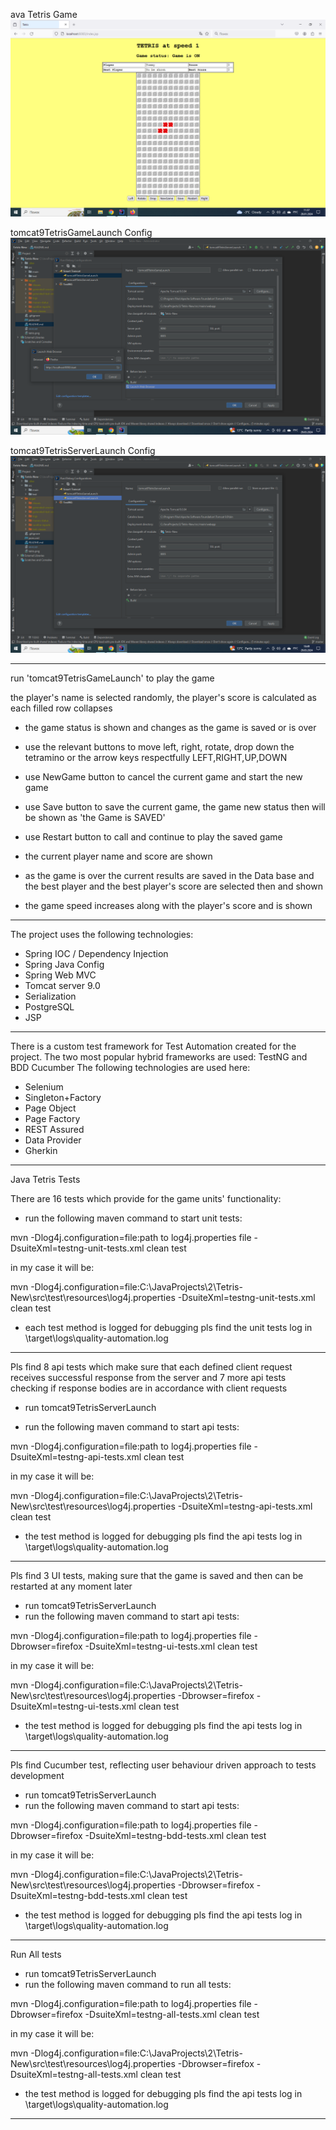 ava Tetris Game
![](tetris.png)

tomcat9TetrisGameLaunch Config
![](tomcat9TetrisGameLaunch.png)

tomcat9TetrisServerLaunch Config
![](tomcat9TetrisServerLaunch.png)

************************************************************************************************************************
 run 'tomcat9TetrisGameLaunch' to play the game

the player's name is selected randomly, the player's score is calculated as each filled row collapses
 - the game status is shown and changes as the game is saved or is over
 - use the relevant buttons to move left, right, rotate, drop down the tetramino or the arrow keys respectfully LEFT,RIGHT,UP,DOWN
 - use NewGame button to cancel the current game and start the new game
 - use Save button to save the current game, the game new status then will be shown as 'the Game is SAVED'
 - use Restart button to call and continue to play the saved game

 - the current player name and score are shown
 - as the game is over the current results are saved in the Data base and the best player and the best player's score are selected then and shown

 - the game speed increases along with the player's score and is shown


************************************************************************************************************************

The project uses the following technologies:

- Spring IOC / Dependency Injection
- Spring Java Config
- Spring Web MVC
- Tomcat server 9.0
- Serialization
- PostgreSQL
- JSP
************************************************************************************************************************
There is a custom test framework for Test Automation created for the project.
The two most popular hybrid frameworks are used:
TestNG and BDD Cucumber
The following technologies are used here:
- Selenium
- Singleton+Factory
- Page Object
- Page Factory
- REST Assured
- Data Provider
- Gherkin
************************************************************************************************************************
Java Tetris Tests

There are 16 tests which provide for the game units' functionality:

 - run the following maven command to start unit tests: 

mvn -Dlog4j.configuration=file:path to log4j.properties file -DsuiteXml=testng-unit-tests.xml clean test 

in my case it will be:

mvn -Dlog4j.configuration=file:C:\JavaProjects\2\Tetris-New\src\test\resources\log4j.properties -DsuiteXml=testng-unit-tests.xml clean test
 
 - each test method is logged for debugging pls find the unit tests log in \target\logs\quality-automation.log

************************************************************************************************************************
Pls find 8 api tests which make sure that each defined client request receives successful response from the server and
7 more api tests checking if response bodies are in accordance with client requests

 - run tomcat9TetrisServerLaunch
 
 - run the following maven command to start api tests: 

mvn -Dlog4j.configuration=file:path to log4j.properties file -DsuiteXml=testng-api-tests.xml clean test

in my case it will be:

mvn -Dlog4j.configuration=file:C:\JavaProjects\2\Tetris-New\src\test\resources\log4j.properties -DsuiteXml=testng-api-tests.xml clean test

 - the test method is logged for debugging pls find the api tests log in \target\logs\quality-automation.log

************************************************************************************************************************
Pls find 3 UI tests, making sure that the game is saved and then can be restarted at any moment later
- run tomcat9TetrisServerLaunch
- run the following maven command to start api tests:

mvn -Dlog4j.configuration=file:path to log4j.properties file -Dbrowser=firefox -DsuiteXml=testng-ui-tests.xml clean test

in my case it will be:

mvn -Dlog4j.configuration=file:C:\JavaProjects\2\Tetris-New\src\test\resources\log4j.properties -Dbrowser=firefox -DsuiteXml=testng-ui-tests.xml clean test

- the test method is logged for debugging pls find the api tests log in \target\logs\quality-automation.log

************************************************************************************************************************
Pls find Cucumber test, reflecting user behaviour driven approach to tests development
- run tomcat9TetrisServerLaunch
- run the following maven command to start api tests:

mvn -Dlog4j.configuration=file:path to log4j.properties file -Dbrowser=firefox -DsuiteXml=testng-bdd-tests.xml clean test

in my case it will be:

mvn -Dlog4j.configuration=file:C:\JavaProjects\2\Tetris-New\src\test\resources\log4j.properties -Dbrowser=firefox -DsuiteXml=testng-bdd-tests.xml clean test

- the test method is logged for debugging pls find the api tests log in \target\logs\quality-automation.log

************************************************************************************************************************
Run All tests

- run tomcat9TetrisServerLaunch
- run the following maven command to run all tests: 

mvn -Dlog4j.configuration=file:path to log4j.properties file -Dbrowser=firefox -DsuiteXml=testng-all-tests.xml clean test

in my case it will be:

mvn -Dlog4j.configuration=file:C:\JavaProjects\2\Tetris-New\src\test\resources\log4j.properties -Dbrowser=firefox -DsuiteXml=testng-all-tests.xml clean test

- the test method is logged for debugging pls find the api tests log in \target\logs\quality-automation.log

************************************************************************************************************************
